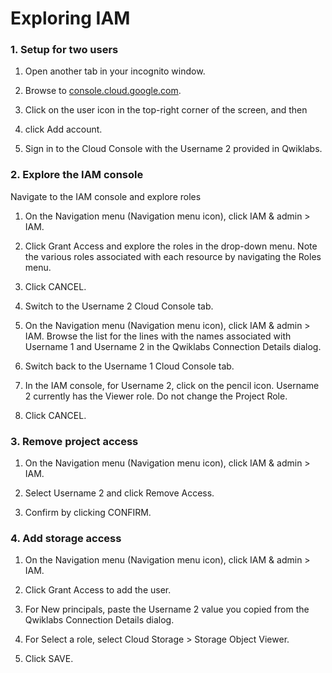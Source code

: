 # Exploring IAM

### 1. Setup for two users

1. Open another tab in your incognito window.

2. Browse to [console.cloud.google.com](http://console.cloud.google.com/).

3. Click on the user icon in the top-right corner of the screen, and then

4. click Add account.

5. Sign in to the Cloud Console with the Username 2 provided in Qwiklabs.

### 2. Explore the IAM console

Navigate to the IAM console and explore roles

1. On the Navigation menu (Navigation menu icon), click IAM & admin > IAM.

2. Click Grant Access and explore the roles in the drop-down menu. Note the various roles associated with each resource by navigating the Roles menu.

3. Click CANCEL.

4. Switch to the Username 2 Cloud Console tab.

5. On the Navigation menu (Navigation menu icon), click IAM & admin > IAM. Browse the list for the lines with the names associated with Username 1 and Username 2 in the Qwiklabs Connection Details dialog.

6. Switch back to the Username 1 Cloud Console tab.

7. In the IAM console, for Username 2, click on the pencil icon. Username 2 currently has the Viewer role. Do not change the Project Role.

8. Click CANCEL.

### 3. Remove project access

1. On the Navigation menu (Navigation menu icon), click IAM & admin > IAM.

2. Select Username 2 and click Remove Access.

3. Confirm by clicking CONFIRM.

### 4. Add storage access

1. On the Navigation menu (Navigation menu icon), click IAM & admin > IAM.

2. Click Grant Access to add the user.

3. For New principals, paste the Username 2 value you copied from the Qwiklabs Connection Details dialog.

4. For Select a role, select Cloud Storage > Storage Object Viewer.

5. Click SAVE.

